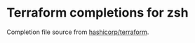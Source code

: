 # Terraform completions for zsh

Completion file source from [hashicorp/terraform](https://github.com/hashicorp/terraform/blob/master/contrib/zsh-completion/_terraform).
